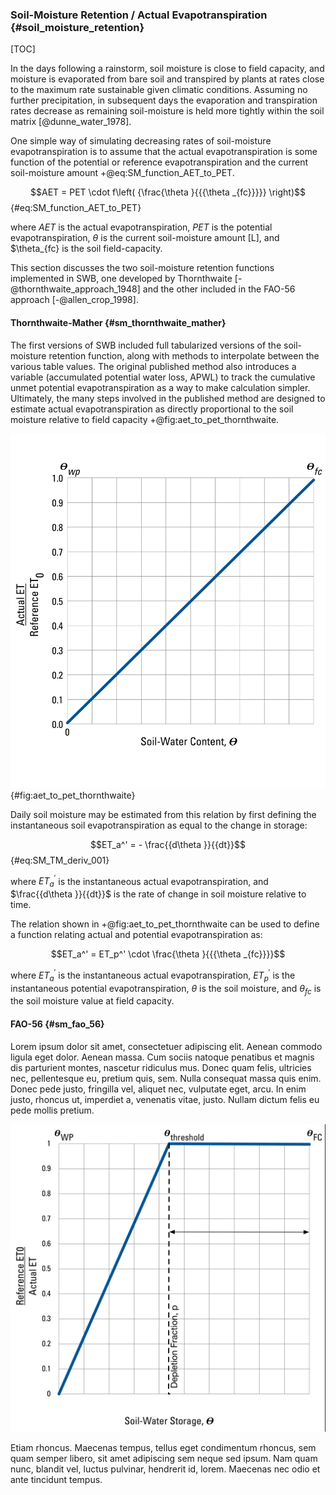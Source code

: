 
### Soil-Moisture Retention / Actual Evapotranspiration {#soil_moisture_retention}

[TOC]

In the days following a rainstorm, soil moisture is close to field capacity, and moisture is evaporated from bare soil and transpired by plants at rates close to the maximum rate sustainable given climatic conditions. Assuming no further precipitation, in subsequent days the evaporation and transpiration rates decrease as remaining soil-moisture is held more tightly within the soil matrix [@dunne_water_1978].

One simple way of simulating decreasing rates of soil-moisture evapotranspiration is to assume that the actual evapotranspiration is some function of the potential or reference evapotranspiration and the current soil-moisture amount +@eq:SM_function_AET_to_PET.

$$AET = PET \cdot f\left( {\frac{\theta }{{{\theta _{fc}}}}} \right)$$ {#eq:SM_function_AET_to_PET}

where
$AET$ is the actual evapotranspiration,
$PET$ is the potential evapotranspiration,
$\theta$ is the current soil-moisture amount [L], and
$\theta_{fc} is the soil field-capacity.

This section discusses the two soil-moisture retention functions implemented in SWB, one developed by Thornthwaite [-@thornthwaite_approach_1948] and the other included in the FAO-56 approach [-@allen_crop_1998].

#### Thornthwaite-Mather {#sm_thornthwaite_mather}

The first versions of SWB included full tabularized versions of the soil-moisture retention function, along with methods to interpolate between the various table values. The original published method also introduces a variable (accumulated potential water loss, APWL) to track the cumulative unmet potential evapotranspiration as a way to make calculation simpler. Ultimately, the many steps involved in the published method are designed to estimate actual evapotranspiration as directly proportional to the soil moisture relative to field capacity +@fig:aet_to_pet_thornthwaite.

![ Thornthwaite [-@thornthwaite_approach_1948] soil-moisture retention function. file: Actual_ET__FAO56.png]( ../images/Actual_ET__Thornthwaite.png ) {#fig:aet_to_pet_thornthwaite}

Daily soil moisture may be estimated from this relation by first defining the instantaneous soil evapotranspiration as equal to the change in storage:

$$ET_a^' =  - \frac{{d\theta }}{{dt}}$$ {#eq:SM_TM_deriv_001}

where
$ET_a^'$ is the instantaneous actual evapotranspiration, and
$\frac{{d\theta }}{{dt}}$ is the rate of change in soil moisture relative to time.

The relation shown in +@fig:aet_to_pet_thornthwaite can be used to define a function relating actual and potential evapotranspiration as:

$$ET_a^' = ET_p^' \cdot \frac{\theta }{{{\theta _{fc}}}}$$

where
$ET_a^'$ is the instantaneous actual evapotranspiration,
$ET_p^'$ is the instantaneous potential evapotranspiration,
$\theta$ is the soil moisture, and
$\theta_{fc}$ is the soil moisture value at field capacity.



#### FAO-56 {#sm_fao_56}

Lorem ipsum dolor sit amet, consectetuer adipiscing elit. Aenean commodo ligula eget dolor. Aenean massa. Cum sociis natoque penatibus et magnis dis parturient montes, nascetur ridiculus mus. Donec quam felis, ultricies nec, pellentesque eu, pretium quis, sem. Nulla consequat massa quis enim. Donec pede justo, fringilla vel, aliquet nec, vulputate eget, arcu. In enim justo, rhoncus ut, imperdiet a, venenatis vitae, justo. Nullam dictum felis eu pede mollis pretium.

![FAO-56 [-@allen_crop_1998] soil-moisture retention function. file: Actual_ET__FAO56.png]( ../images/Actual_ET__FAO56.png )


Etiam rhoncus. Maecenas tempus, tellus eget condimentum rhoncus, sem quam semper libero, sit amet adipiscing sem neque sed ipsum. Nam quam nunc, blandit vel, luctus pulvinar, hendrerit id, lorem. Maecenas nec odio et ante tincidunt tempus.
